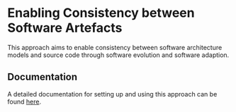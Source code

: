 # Enabling Consistency between Software Artefacts
This approach aims to enable consistency between software architecture models and source code through software evolution and software adaption.

## Documentation
A detailed documentation for setting up and using this approach can be found [here](https://dmonsch.github.io/dModel/).